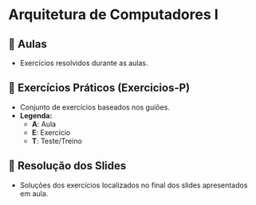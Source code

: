 # Arquitetura de Computadores I

## 📌 Aulas
- Exercícios resolvidos durante as aulas.

## 📂 Exercícios Práticos (Exercicios-P)
- Conjunto de exercícios baseados nos guiões.
- **Legenda:**
  - **A**: Aula
  - **E**: Exercício
  - **T**: Teste/Treino

## 📑 Resolução dos Slides
- Soluções dos exercícios localizados no final dos slides apresentados em aula.
